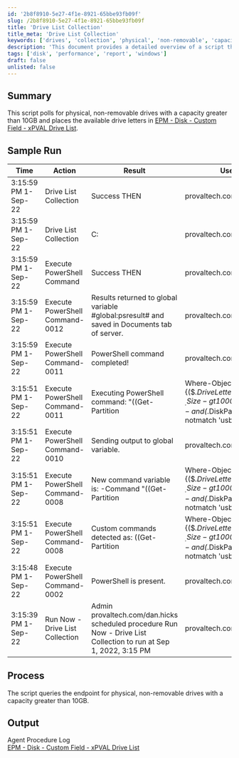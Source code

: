```yaml
---
id: '2b8f8910-5e27-4f1e-8921-65bbe93fb09f'
slug: /2b8f8910-5e27-4f1e-8921-65bbe93fb09f
title: 'Drive List Collection'
title_meta: 'Drive List Collection'
keywords: ['drives', 'collection', 'physical', 'non-removable', 'capacity', 'disk']
description: 'This document provides a detailed overview of a script that polls for physical, non-removable drives with a capacity greater than 10GB. It captures the available drive letters and logs the results for further analysis, ensuring efficient management of disk resources.'
tags: ['disk', 'performance', 'report', 'windows']
draft: false
unlisted: false
---
```


## Summary

This script polls for physical, non-removable drives with a capacity greater than 10GB and places the available drive letters in [EPM - Disk - Custom Field - xPVAL Drive List](<../custom-fields/xPVAL Drive List.md>).

## Sample Run

| Time                   | Action                      | Result                                                                                             | User                      |
|------------------------|-----------------------------|----------------------------------------------------------------------------------------------------|---------------------------|
| 3:15:59 PM 1-Sep-22    | Drive List Collection       | Success THEN                                                                                       | provaltech.com/dan.hicks  |
| 3:15:59 PM 1-Sep-22    | Drive List Collection       | C:                                                                                                 | provaltech.com/dan.hicks  |
| 3:15:59 PM 1-Sep-22    | Execute PowerShell Command   | Success THEN                                                                                       | provaltech.com/dan.hicks  |
| 3:15:59 PM 1-Sep-22    | Execute PowerShell Command-0012 | Results returned to global variable #global:psresult# and saved in Documents tab of server.      | provaltech.com/dan.hicks  |
| 3:15:59 PM 1-Sep-22    | Execute PowerShell Command-0011 | PowerShell command completed!                                                                       | provaltech.com/dan.hicks  |
| 3:15:51 PM 1-Sep-22    | Execute PowerShell Command-0011 | Executing PowerShell command: \"((Get-Partition | Where-Object \{($_.DriveLetter -and $_.Size -gt 10000000000) -and ($_.DiskPath -notmatch 'usb')} | Select-Object -expandProperty DriveLetter) -join ': ')+':'\" > \"c:/provaltech/psoutput.txt\" | provaltech.com/dan.hicks  |
| 3:15:51 PM 1-Sep-22    | Execute PowerShell Command-0010 | Sending output to global variable.                                                                  | provaltech.com/dan.hicks  |
| 3:15:51 PM 1-Sep-22    | Execute PowerShell Command-0008 | New command variable is: -Command \"((Get-Partition | Where-Object \{($_.DriveLetter -and $_.Size -gt 10000000000) -and ($_.DiskPath -notmatch 'usb')} | Select-Object -expandProperty DriveLetter) -join ': ')+':'\" | provaltech.com/dan.hicks  |
| 3:15:51 PM 1-Sep-22    | Execute PowerShell Command-0008 | Custom commands detected as: ((Get-Partition | Where-Object \{($_.DriveLetter -and $_.Size -gt 10000000000) -and ($_.DiskPath -notmatch 'usb')} | Select-Object -expandProperty DriveLetter) -join ': ')+':' | provaltech.com/dan.hicks  |
| 3:15:48 PM 1-Sep-22    | Execute PowerShell Command-0002 | PowerShell is present.                                                                             | provaltech.com/dan.hicks  |
| 3:15:39 PM 1-Sep-22    | Run Now - Drive List Collection | Admin provaltech.com/dan.hicks scheduled procedure Run Now - Drive List Collection to run at Sep 1, 2022, 3:15 PM | provaltech.com/dan.hicks  |

## Process

The script queries the endpoint for physical, non-removable drives with a capacity greater than 10GB.

## Output

Agent Procedure Log  
[EPM - Disk - Custom Field - xPVAL Drive List](<../custom-fields/xPVAL Drive List.md>)




